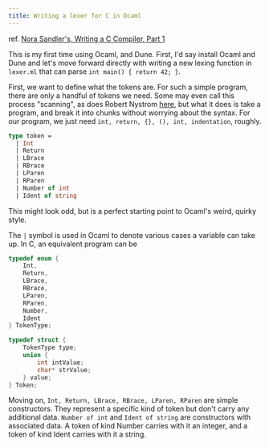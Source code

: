 ```yaml
---
title: Writing a lexer for C in Ocaml
---
```


ref. [Nora Sandler's, Writing a C Compiler, Part 1](https://norasandler.com/2017/11/29/Write-a-Compiler.html)

This is my first time using Ocaml, and Dune. First, I'd say install Ocaml and Dune and let's move forward directly with writing a new lexing function in `lexer.ml` that can parse `int main() { return 42; }`.

First, we want to define what the tokens are. For such a simple program, there are only a handful of tokens we need. Some may even call this process "scanning", as does Robert Nystrom [here](https://craftinginterpreters.com/scanning.html), but what it does is take a program, and break it into chunks without worrying about the syntax. For our program, we just need `int, return, {}, (), int, indentation`, roughly.

```ocaml
type token =
  | Int
  | Return
  | LBrace
  | RBrace
  | LParen
  | RParen
  | Number of int
  | Ident of string
```

This might look odd, but is a perfect starting point to Ocaml's weird, quirky style.

The `|` symbol is used in Ocaml to denote various cases a variable can take up. In C, an equivalent program can be

```C
typedef enum {
    Int,
    Return,
    LBrace,
    RBrace,
    LParen,
    RParen,
    Number,
    Ident
} TokenType;

typedef struct {
    TokenType type;
    union {
        int intValue;
        char* strValue;
    } value;
} Token;
```

Moving on, `Int, Return, LBrace, RBrace, LParen, RParen` are simple constructors. They represent a specific kind of token but don't carry any additional data.
`Number of int` and `Ident of string` are constructors with associated data. A token of kind Number carries with it an integer, and a token of kind Ident carries with it a string.
